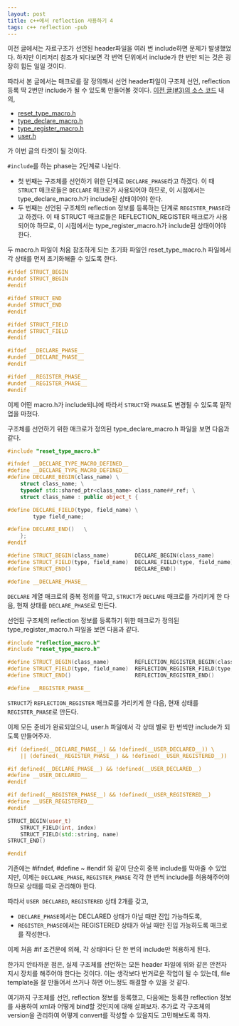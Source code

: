 ```yaml
---
layout: post
title: c++에서 reflection 사용하기 4
tags: c++ reflection -pub
---
```


이전 글에서는 자료구조가 선언된 header파일을 여러 번 include하면 문제가 발생했었다. 하지만 이리저리 참조가 되다보면 각 번역 단위에서 include가 한 번만 되는 것은 굉장히 힘든 일일 것이다.

따라서 본 글에서는 매크로를 잘 정의해서 선언 header파일이 구조체 선언, reflection 등록 딱 2번만 include가 될 수 있도록 만들어볼 것이다. [이전 글(#3)의 소스 코드](https://github.com/lacti/FieldInfo/tree/v0.3) 내의,

* [reset_type_macro.h](https://github.com/lacti/FieldInfo/blob/v0.3/reset_type_macro.h)
* [type_declare_macro.h](https://github.com/lacti/FieldInfo/blob/v0.3/type_declare_macro.h)
* [type_register_macro.h](https://github.com/lacti/FieldInfo/blob/v0.3/type_register_macro.h)
* [user.h](https://github.com/lacti/FieldInfo/blob/v0.3/user.h)

가 이번 글의 타겟이 될 것이다.


`#include`를 하는 phase는 2단계로 나뉜다.

* 첫 번째는 구조체를 선언하기 위한 단계로 `DECLARE_PHASE`라고 하겠다. 이 때 `STRUCT` 매크로들은 `DECLARE` 매크로가 사용되어야 하므로, 이 시점에서는 type_declare_macro.h가 include된 상태이어야 한다.
* 두 번째는 선언된 구조체의 reflection 정보를 등록하는 단계로 `REGISTER_PHASE`라고 하겠다. 이 때 STRUCT 매크로들은 REFLECTION_REGISTER 매크로가 사용되어야 하므로, 이 시점에서는 type_register_macro.h가 include된 상태이어야 한다.

두 macro.h 파일이 처음 참조하게 되는 초기화 파일인 reset_type_macro.h 파일에서 각 상태를 먼저 초기화해줄 수 있도록 한다.

```cpp
#ifdef STRUCT_BEGIN
#undef STRUCT_BEGIN
#endif

#ifdef STRUCT_END
#undef STRUCT_END
#endif

#ifdef STRUCT_FIELD
#undef STRUCT_FIELD
#endif

#ifdef __DECLARE_PHASE__
#undef __DECLARE_PHASE__
#endif

#ifdef __REGISTER_PHASE__
#undef __REGISTER_PHASE__
#endif
```

이제 어떤 macro.h가 include되냐에 따라서 `STRUCT`와 `PHASE`도 변경될 수 있도록 밑작업을 마쳤다.


구조체를 선언하기 위한 매크로가 정의된 type_declare_macro.h 파일을 보면 다음과 같다.

```cpp
#include "reset_type_macro.h"

#ifndef __DECLARE_TYPE_MACRO_DEFINED__
#define __DECLARE_TYPE_MACRO_DEFINED__
#define DECLARE_BEGIN(class_name) \
    struct class_name; \
    typedef std::shared_ptr<class_name> class_name##_ref; \
    struct class_name : public object_t {

#define DECLARE_FIELD(type, field_name) \
        type field_name;

#define DECLARE_END()   \
    };
#endif

#define STRUCT_BEGIN(class_name)        DECLARE_BEGIN(class_name)
#define STRUCT_FIELD(type, field_name)  DECLARE_FIELD(type, field_name)
#define STRUCT_END()                    DECLARE_END()

#define __DECLARE_PHASE__
```

`DECLARE` 계열 매크로의 중복 정의를 막고, `STRUCT`가 `DECLARE` 매크로를 가리키게 한 다음,
현재 상태를 `DECLARE_PHASE`로 만든다.

선언된 구조체의 reflection 정보를 등록하기 위한 매크로가 정의된 type_register_macro.h 파일을 보면 다음과 같다.

```cpp
#include "reflection_macro.h"
#include "reset_type_macro.h"

#define STRUCT_BEGIN(class_name)        REFLECTION_REGISTER_BEGIN(class_name)
#define STRUCT_FIELD(type, field_name)  REFLECTION_REGISTER_FIELD(type, field_name)
#define STRUCT_END()                    REFLECTION_REGISTER_END()

#define __REGISTER_PHASE__
```

`STRUCT`가 `REFLECTION_REGISTER` 매크로를 가리키게 한 다음, 현재 상태를 `REGISTER_PHASE`로 만든다.


이제 모든 준비가 완료되었으니, user.h 파일에서 각 상태 별로 한 번씩만 include가 되도록 만들어주자.

```cpp
#if (defined(__DECLARE_PHASE__) && !defined(__USER_DECLARED__)) \
    || (defined(__REGISTER_PHASE__) && !defined(__USER_REGISTERED__))

#if defined(__DECLARE_PHASE__) && !defined(__USER_DECLARED__)
#define __USER_DECLARED__
#endif

#if defined(__REGISTER_PHASE__) && !defined(__USER_REGISTERED__)
#define __USER_REGISTERED__
#endif

STRUCT_BEGIN(user_t)
    STRUCT_FIELD(int, index)
    STRUCT_FIELD(std::string, name)
STRUCT_END()

#endif
```

기존에는 #ifndef, #define ~ #endif 와 같이 단순히 중복 include를 막아줄 수 있었지만, 이제는 `DECLARE_PHASE`, `REGISTER_PHASE` 각각 한 번씩 include를 허용해주어야 하므로 상태를 따로 관리해야 한다.

따라서 `USER DECLARED`, `REGISTERED` 상태 2개를 갖고,

* `DECLARE_PHASE`에서는 DECLARED 상태가 아닐 때만 진입 가능하도록,
* `REGISTER_PHASE`에서는 REGISTERED 상태가 아닐 때만 진입 가능하도록 매크로를 작성한다.

이제 처음 #if 조건문에 의해, 각 상태마다 단 한 번의 include만 허용하게 된다.

한가지 안타까운 점은, 실제 구조체를 선언하는 모든 header 파일에 위와 같은 안전자 지시 장치를 해주어야 한다는 것이다. 이는 생각보다 번거로운 작업이 될 수 있는데, file template을 잘 만들어서 쓰거나 하면 어느정도 해결할 수 있을 것 같다.


여기까지 구조체를 선언, reflection 정보를 등록했고, 다음에는 등록한 reflection 정보를 사용하여 xml과 어떻게 bind할 것인지에 대해 살펴보자. 추가로 각 구조체의 version을 관리하여 어떻게 convert를 작성할 수 있을지도 고민해보도록 하자.